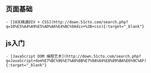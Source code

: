 ## 页面基础
	- [10天精通DIV + CSS](http://down.51cto.com/search.php?q=10%E5%A4%A9%E5%AD%A6%E4%BC%9Adiv+%2B+css){:target="_blank"}

## js入门
	- [JavaScript DOM 编程艺术](http://down.51cto.com/search.php?q=JavaScript+dom%E7%BC%96%E7%A8%8B%E7%9A%84%E8%89%BA%E6%9C%AF){:target="_blank"}
